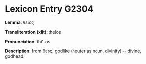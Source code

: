 # Lexicon Entry G2304

**Lemma**: θεῖος

**Transliteration (xlit)**: theîos

**Pronunciation**: thi'-os

**Description**:
from θεός; godlike (neuter as noun, divinity):-- divine, godhead.
